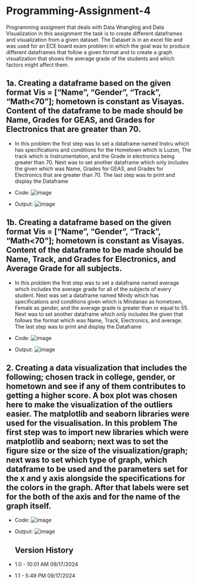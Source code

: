 # Programming-Assignment-4
Programming assigment that deals with Data Wrangling and Data Visualization in this assignment the task is to create different dataframes and visualization from a given dataset. The Dataset is in an excel file and was used for an ECE board exam problem in which the goal was to produce different dataframes that follow a given format and to create a graph visualization that shows the average grade of the students and which factors might affect them.

## 1a. Creating a dataframe based on the given format Vis = [“Name”, “Gender”, “Track”, “Math<70”]; hometown is constant as Visayas. Content of the dataframe to be made should be Name, Grades for GEAS, and Grades for Electronics that are greater than 70.
- In this problem the first step was to set a dataframe named Instru which has specifications and conditions for the Hometown which is Luzon, The track which is Instrumentation, and the Grade in electronics being greater than 70. Next was to set another dataframe which only includes the given which was Name, Grades for GEAS, and Grades for Electronics that are greater than 70. The last step was to print and display the Dataframe                                                                                                               
- Code:
  ![image](https://github.com/user-attachments/assets/4fc2cc3b-35e4-418c-91ce-b1d42009c0b9)

- Output:
  ![image](https://github.com/user-attachments/assets/2c132670-602b-4bda-8d89-982be2815577)

## 1b. Creating a dataframe based on the given format Vis = [“Name”, “Gender”, “Track”, “Math<70”]; hometown is constant as Visayas. Content of the dataframe to be made should be Name, Track, and Grades for Electronics, and Average Grade for all subjects.
- In this problem the first step was to set a dataframe named average which includes the average grade for all of the subjects of every student. Next was set a dataframe named Mindy which has specifications and conditions given which is Mindanao as hometown, Female as gender, and the average grade is greater than or equal to 55. Next was to set another dataframe which only includes the given that follows the format which was Name, Track, Electronics, and average. The last step was to print and display the Dataframe

- Code:
  ![image](https://github.com/user-attachments/assets/378fb202-33f6-44bb-9631-5b78fb2e3e66)

- Output:
  ![image](https://github.com/user-attachments/assets/fb4c1edd-7cb3-4d94-8b78-17daa0918c06)

## 2. Creating a data visualization that includes the following; chosen track in college, gender, or hometown and see if any of them contributes to getting a higher score. A box plot was chosen here to make the visualization of the outliers easier. The matplotlib and seaborn libraries were used for the visualisation. In this problem The first step was to import new libraries which were matplotlib and seaborn; next was to set the figure size or the size of the visualization/graph; next was to set which type of graph, which dataframe to be used and the parameters set for the x and y axis alongside the specifications for the colors in the graph. After that labels were set for the both of the axis and for the name of the graph itself.

- Code:
  ![image](https://github.com/user-attachments/assets/67a0af79-eca2-4ce6-8af4-087351f752bc)

- Output:
  ![image](https://github.com/user-attachments/assets/8b5dc06a-cb1a-4cdb-910c-17cd10fed315)

  ## Version History
-  1.0 - 10:01 AM 09/17/2024                                                                                                                                                                                                                                                 
-  1.1 - 5:49 PM  09/17/2024

  

